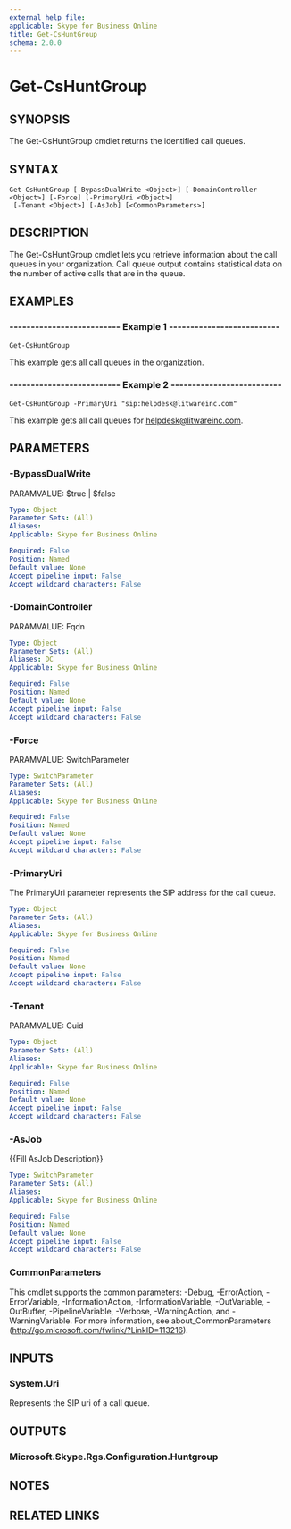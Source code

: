 ```yaml
---
external help file: 
applicable: Skype for Business Online
title: Get-CsHuntGroup
schema: 2.0.0
---
```


# Get-CsHuntGroup

## SYNOPSIS
The Get-CsHuntGroup cmdlet returns the identified call queues.

## SYNTAX

```
Get-CsHuntGroup [-BypassDualWrite <Object>] [-DomainController <Object>] [-Force] [-PrimaryUri <Object>]
 [-Tenant <Object>] [-AsJob] [<CommonParameters>]
```

## DESCRIPTION
The Get-CsHuntGroup cmdlet lets you retrieve information about the call queues in your organization. Call queue output contains statistical data on the number of active calls that are in the queue. 

## EXAMPLES

### -------------------------- Example 1 --------------------------
```
Get-CsHuntGroup
```

This example gets all call queues in the organization.

### -------------------------- Example 2 --------------------------
```
Get-CsHuntGroup -PrimaryUri "sip:helpdesk@litwareinc.com"
```

This example gets all call queues for helpdesk@litwareinc.com.


## PARAMETERS

### -BypassDualWrite
PARAMVALUE: $true | $false

```yaml
Type: Object
Parameter Sets: (All)
Aliases: 
Applicable: Skype for Business Online

Required: False
Position: Named
Default value: None
Accept pipeline input: False
Accept wildcard characters: False
```

### -DomainController
PARAMVALUE: Fqdn

```yaml
Type: Object
Parameter Sets: (All)
Aliases: DC
Applicable: Skype for Business Online

Required: False
Position: Named
Default value: None
Accept pipeline input: False
Accept wildcard characters: False
```

### -Force
PARAMVALUE: SwitchParameter

```yaml
Type: SwitchParameter
Parameter Sets: (All)
Aliases: 
Applicable: Skype for Business Online

Required: False
Position: Named
Default value: None
Accept pipeline input: False
Accept wildcard characters: False
```

### -PrimaryUri
The PrimaryUri parameter represents the SIP address for the call queue.

```yaml
Type: Object
Parameter Sets: (All)
Aliases: 
Applicable: Skype for Business Online

Required: False
Position: Named
Default value: None
Accept pipeline input: False
Accept wildcard characters: False
```

### -Tenant
PARAMVALUE: Guid

```yaml
Type: Object
Parameter Sets: (All)
Aliases: 
Applicable: Skype for Business Online

Required: False
Position: Named
Default value: None
Accept pipeline input: False
Accept wildcard characters: False
```

### -AsJob
{{Fill AsJob Description}}

```yaml
Type: SwitchParameter
Parameter Sets: (All)
Aliases: 
Applicable: Skype for Business Online

Required: False
Position: Named
Default value: None
Accept pipeline input: False
Accept wildcard characters: False
```

### CommonParameters
This cmdlet supports the common parameters: -Debug, -ErrorAction, -ErrorVariable, -InformationAction, -InformationVariable, -OutVariable, -OutBuffer, -PipelineVariable, -Verbose, -WarningAction, and -WarningVariable. For more information, see about_CommonParameters (http://go.microsoft.com/fwlink/?LinkID=113216).

## INPUTS

### System.Uri
Represents the SIP uri of a call queue.


## OUTPUTS

### Microsoft.Skype.Rgs.Configuration.Huntgroup


## NOTES


## RELATED LINKS